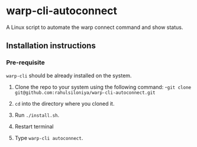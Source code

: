 # warp-cli-autoconnect
A Linux script to automate the warp connect command and show status.

## Installation instructions
### Pre-requisite
`warp-cli` should be already installed on the system.


1. Clone the repo to your system using the following command:
    -`git clone git@github.com:rahulsiloniya/warp-cli-autoconnect.git`

2. `cd` into the directory where you cloned it.

3. Run `./install.sh`.

4. Restart terminal

5. Type `warp-cli autoconnect`.
